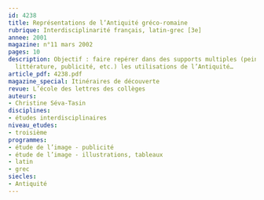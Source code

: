 ```yaml
---
id: 4238
title: Représentations de l’Antiquité gréco-romaine
rubrique: Interdisciplinarité français, latin-grec [3e] 
annee: 2001
magazine: n°11 mars 2002
pages: 10
description: Objectif : faire repérer dans des supports multiples (peinture, architecture,
  littérature, publicité, etc.) les utilisations de l’Antiquité…
article_pdf: 4238.pdf
magazine_special: Itinéraires de découverte
revue: L’école des lettres des collèges
auteurs:
- Christine Séva-Tasin
disciplines:
- études interdisciplinaires
niveau_etudes:
- troisième
programmes:
- étude de l’image - publicité
- étude de l’image - illustrations, tableaux
- latin
- grec
siecles:
- Antiquité
---
```

